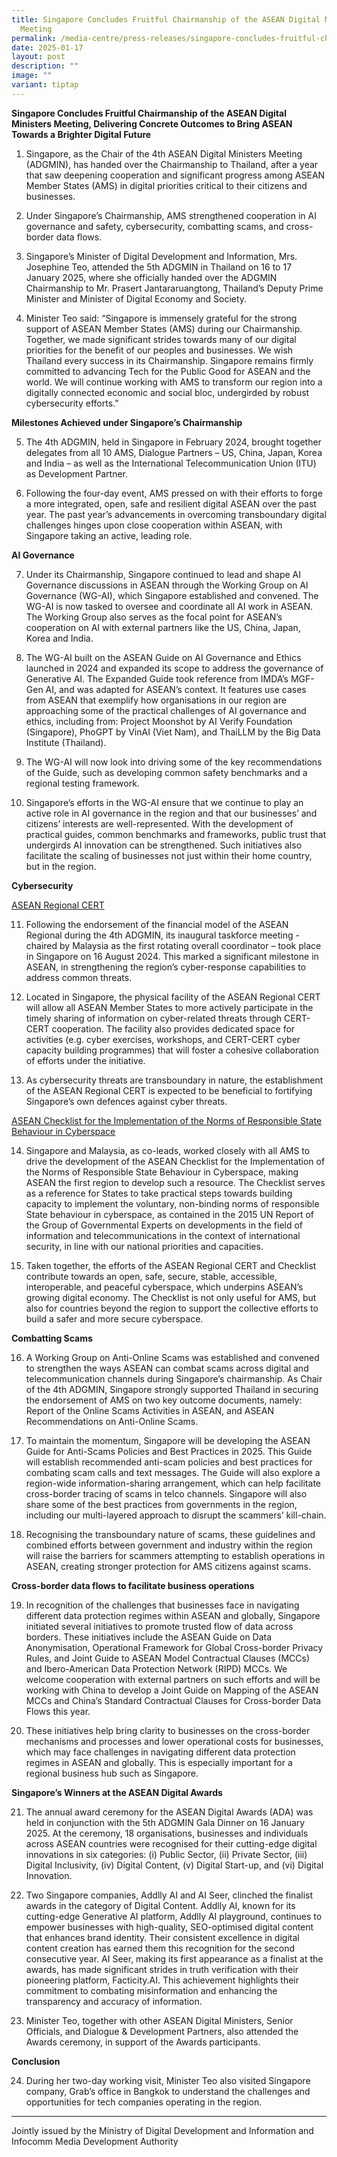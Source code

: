 ```yaml
---
title: Singapore Concludes Fruitful Chairmanship of the ASEAN Digital Ministers
  Meeting
permalink: /media-centre/press-releases/singapore-concludes-fruitful-chairmanship-of-adgmin/
date: 2025-01-17
layout: post
description: ""
image: ""
variant: tiptap
---
```

<p><strong>Singapore Concludes Fruitful Chairmanship of the ASEAN Digital Ministers Meeting, Delivering Concrete Outcomes to Bring ASEAN Towards a Brighter Digital Future</strong>
</p>
<p></p>
<ol data-tight="true" class="tight">
<li>
<p>Singapore, as the Chair of the 4th ASEAN Digital Ministers Meeting (ADGMIN),
has handed over the Chairmanship to Thailand, after a year that saw deepening
cooperation and significant progress among ASEAN Member States (AMS) in
digital priorities critical to their citizens and businesses.</p>
<p></p>
</li>
<li>
<p>Under Singapore’s Chairmanship, AMS strengthened cooperation in AI governance
and safety, cybersecurity, combatting scams, and cross-border data flows.</p>
<p></p>
</li>
<li>
<p>Singapore’s Minister of Digital Development and Information, Mrs. Josephine
Teo, attended the 5th ADGMIN in Thailand on 16 to 17 January 2025, where
she officially handed over the ADGMIN Chairmanship to Mr. Prasert Jantararuangtong,
Thailand’s Deputy Prime Minister and Minister of Digital Economy and Society.</p>
<p></p>
</li>
<li>
<p>Minister Teo said: “Singapore is immensely grateful for the strong support
of ASEAN Member States (AMS) during our Chairmanship. Together, we made
significant strides towards many of our digital priorities for the benefit
of our peoples and businesses. We wish Thailand every success in its Chairmanship.
Singapore remains firmly committed to advancing Tech for the Public Good
for ASEAN and the world. We will continue working with AMS to transform
our region into a digitally connected economic and social bloc, undergirded
by robust cybersecurity efforts.”</p>
<p></p>
</li>
</ol>
<p><strong>Milestones Achieved under Singapore’s Chairmanship</strong>
</p>
<ol start="5" data-tight="true" class="tight">
<li>
<p>The 4th ADGMIN, held in Singapore in February 2024, brought together delegates
from all 10 AMS, Dialogue Partners – US, China, Japan, Korea and India
– as well as the International Telecommunication Union (ITU) as Development
Partner.</p>
<p></p>
</li>
<li>
<p>Following the four-day event, AMS pressed on with their efforts to forge
a more integrated, open, safe and resilient digital ASEAN over the past
year. The past year’s advancements in overcoming transboundary digital
challenges hinges upon close cooperation within ASEAN, with Singapore taking
an active, leading role.</p>
<p></p>
</li>
</ol>
<p><strong>AI Governance</strong>
</p>
<ol start="7" data-tight="true" class="tight">
<li>
<p>Under its Chairmanship, Singapore continued to lead and shape AI Governance
discussions in ASEAN through the Working Group on AI Governance (WG-AI),
which Singapore established and convened. The WG-AI is now tasked to oversee
and coordinate all AI work in ASEAN. The Working Group also serves as the
focal point for ASEAN’s cooperation on AI with external partners like the
US, China, Japan, Korea and India.</p>
<p></p>
</li>
<li>
<p>The WG-AI built on the ASEAN Guide on AI Governance and Ethics launched
in 2024 and expanded its scope to address the governance of Generative
AI. The Expanded Guide took reference from IMDA’s MGF-Gen AI, and was adapted
for ASEAN’s context. It features use cases from ASEAN that exemplify how
organisations in our region are approaching some of the practical challenges
of AI governance and ethics, including from: Project Moonshot by AI Verify
Foundation (Singapore), PhoGPT by VinAI (Viet Nam), and ThaiLLM by the
Big Data Institute (Thailand).</p>
<p></p>
</li>
<li>
<p>The WG-AI will now look into driving some of the key recommendations of
the Guide, such as developing common safety benchmarks and a regional testing
framework.</p>
<p></p>
</li>
<li>
<p>Singapore’s efforts in the WG-AI ensure that we continue to play an active
role in AI governance in the region and that our businesses’ and citizens’
interests are well-represented. With the development of practical guides,
common benchmarks and frameworks, public trust that undergirds AI innovation
can be strengthened. Such initiatives also facilitate the scaling of businesses
not just within their home country, but in the region.</p>
</li>
</ol>
<p></p>
<p><strong>Cybersecurity</strong>
</p>
<p><u>ASEAN Regional CERT</u>
</p>
<ol start="11" data-tight="true" class="tight">
<li>
<p>Following the endorsement of the financial model of the ASEAN Regional
during the 4th ADGMIN, its inaugural taskforce meeting - chaired by Malaysia
as the first rotating overall coordinator – took place in Singapore on
16 August 2024. This marked a significant milestone in ASEAN, in strengthening
the region’s cyber-response capabilities to address common threats.</p>
<p></p>
</li>
<li>
<p>Located in Singapore, the physical facility of the ASEAN Regional CERT
will allow all ASEAN Member States to more actively participate in the
timely sharing of information on cyber-related threats through CERT-CERT
cooperation. The facility also provides dedicated space for activities
(e.g. cyber exercises, workshops, and CERT-CERT cyber capacity building
programmes) that will foster a cohesive collaboration of efforts under
the initiative.</p>
<p></p>
</li>
<li>
<p>As cybersecurity threats are transboundary in nature, the establishment
of the ASEAN Regional CERT is expected to be beneficial to fortifying Singapore’s
own defences against cyber threats.</p>
</li>
</ol>
<p></p>
<p><u>ASEAN Checklist for the Implementation of the Norms of Responsible State Behaviour in Cyberspace</u>
</p>
<ol start="14" data-tight="true" class="tight">
<li>
<p>Singapore and Malaysia, as co-leads, worked closely with all AMS to drive
the development of the ASEAN Checklist for the Implementation of the Norms
of Responsible State Behaviour in Cyberspace, making ASEAN the first region
to develop such a resource. The Checklist serves as a reference for States
to take practical steps towards building capacity to implement the voluntary,
non-binding norms of responsible State behaviour in cyberspace, as contained
in the 2015 UN Report of the Group of Governmental Experts on developments
in the field of information and telecommunications in the context of international
security, in line with our national priorities and capacities.</p>
<p></p>
</li>
<li>
<p>Taken together, the efforts of the ASEAN Regional CERT and Checklist contribute
towards an open, safe, secure, stable, accessible, interoperable, and peaceful
cyberspace, which underpins ASEAN’s growing digital economy. The Checklist
is not only useful for AMS, but also for countries beyond the region to
support the collective efforts to build a safer and more secure cyberspace.</p>
<p></p>
</li>
</ol>
<p><strong>Combatting Scams</strong>
</p>
<ol start="16" data-tight="true" class="tight">
<li>
<p>A Working Group on Anti-Online Scams was established and convened to strengthen
the ways ASEAN can combat scams across digital and telecommunication channels
during Singapore’s chairmanship. As Chair of the 4th ADGMIN, Singapore
strongly supported Thailand in securing the endorsement of AMS on two key
outcome documents, namely: Report of the Online Scams Activities in ASEAN,
and ASEAN Recommendations on Anti-Online Scams.</p>
<p></p>
</li>
<li>
<p>To maintain the momentum, Singapore will be developing the ASEAN Guide
for Anti-Scams Policies and Best Practices in 2025. This Guide will establish
recommended anti-scam policies and best practices for combating scam calls
and text messages. The Guide will also explore a region-wide information-sharing
arrangement, which can help facilitate cross-border tracing of scams in
telco channels. Singapore will also share some of the best practices from
governments in the region, including our multi-layered approach to disrupt
the scammers’ kill-chain.</p>
<p></p>
</li>
<li>
<p>Recognising the transboundary nature of scams, these guidelines and combined
efforts between government and industry within the region will raise the
barriers for scammers attempting to establish operations in ASEAN, creating
stronger protection for AMS citizens against scams.</p>
</li>
</ol>
<p></p>
<p><strong>Cross-border data flows to facilitate business operations</strong>
</p>
<ol start="19" data-tight="true" class="tight">
<li>
<p>In recognition of the challenges that businesses face in navigating different
data protection regimes within ASEAN and globally, Singapore initiated
several initiatives to promote trusted flow of data across borders. These
initiatives include the ASEAN Guide on Data Anonymisation, Operational
Framework for Global Cross-border Privacy Rules, and Joint Guide to ASEAN
Model Contractual Clauses (MCCs) and Ibero-American Data Protection Network
(RIPD) MCCs. We welcome cooperation with external partners on such efforts
and will be working with China to develop a Joint Guide on Mapping of the
ASEAN MCCs and China’s Standard Contractual Clauses for Cross-border Data
Flows this year.</p>
<p></p>
</li>
<li>
<p>These initiatives help bring clarity to businesses on the cross-border
mechanisms and processes and lower operational costs for businesses, which
may face challenges in navigating different data protection regimes in
ASEAN and globally. This is especially important for a regional business
hub such as Singapore.</p>
</li>
</ol>
<p><strong>Singapore’s Winners at the ASEAN Digital Awards</strong>
</p>
<ol start="21" data-tight="true" class="tight">
<li>
<p>The annual award ceremony for the ASEAN Digital Awards (ADA) was held
in conjunction with the 5th ADGMIN Gala Dinner on 16 January 2025. At the
ceremony, 18 organisations, businesses and individuals across ASEAN countries
were recognised for their cutting-edge digital innovations in six categories:
(i) Public Sector, (ii) Private Sector, (iii) Digital Inclusivity, (iv)
Digital Content, (v) Digital Start-up, and (vi) Digital Innovation.</p>
<p></p>
</li>
<li>
<p>Two Singapore companies, Addlly AI and AI Seer, clinched the finalist
awards in the category of Digital Content. Addlly AI, known for its cutting-edge
Generative AI platform, Addlly AI playground, continues to empower businesses
with high-quality, SEO-optimised digital content that enhances brand identity.
Their consistent excellence in digital content creation has earned them
this recognition for the second consecutive year. AI Seer, making its first
appearance as a finalist at the awards, has made significant strides in
truth verification with their pioneering platform, Facticity.AI. This achievement
highlights their commitment to combating misinformation and enhancing the
transparency and accuracy of information.</p>
<p></p>
</li>
<li>
<p>Minister Teo, together with other ASEAN Digital Ministers, Senior Officials,
and Dialogue &amp; Development Partners, also attended the Awards ceremony,
in support of the Awards participants.</p>
<p></p>
</li>
</ol>
<p><strong>Conclusion</strong>
</p>
<ol start="24" data-tight="true" class="tight">
<li>
<p>During her two-day working visit, Minister Teo also visited Singapore
company, Grab’s office in Bangkok to understand the challenges and opportunities
for tech companies operating in the region.</p>
</li>
</ol>
<hr>
<p>Jointly issued by the Ministry of Digital Development and Information
and Infocomm Media Development Authority</p>